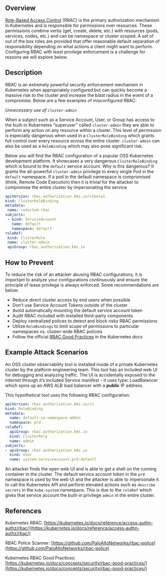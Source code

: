 ## Overview
[Role-Based Access Control](https://kubernetes.io/docs/reference/access-authn-authz/rbac/) (RBAC) is the primary authorization mechanism in Kubernetes and is responsible for permissions over resources. These permissions combine verbs (get, create, delete, etc.) with resources (pods, services, nodes, etc.) and can be namespace or cluster scoped. A set of out of the box roles are provided that offer reasonable default separation of responsibility depending on what actions a client might want to perform. Configuring RBAC with least privilege enforcement is a challenge for reasons we will explore below.

## Description
RBAC is an extremely powerful security enforcement mechanism in Kubernetes when appropriately configured but can quickly become a massive risk to the cluster and increase the blast radius in the event of a compromise.  Below are a few examples of misconfigured RBAC:

*Unnecessary use of `cluster-admin`*

When a subject such as a Service Account, User, or Group has access to the built-in Kubernetes “superuser” called `cluster-admin` they are able to perform any action on any resource within a cluster. This level of permission is especially dangerous when used in a `ClusterRoleBinding` which grants full control over every resource across the entire cluster. `cluster-admin` can also be used as a `RoleBinding` which may also pose significant risk.

Below you will find the RBAC configuration of a popular OSS Kubernetes development platform. It showcases a very dangerous `ClusterRoleBinding` which is bound to the `default` service account. Why is this dangerous? It grants the all-powerful `cluster-admin` privilege to every single Pod in the `default` namespace. If a pod in the default namespace is compromised (think, Remote Code Execution) then it is trivial for the attacker to compromise the entire cluster by impersonating the service 

```yaml
apiVersion: rbac.authorization.k8s.io/v1beta1
kind: ClusterRoleBinding
metadata:
 name: redacted-rbac
subjects:
 - kind: ServiceAccount
   name: default
   namespace: default
roleRef:
 kind: ClusterRole
 name: cluster-admin
 apiGroup: rbac.authorization.k8s.io
```

## How to Prevent

To reduce the risk of an attacker abusing RBAC configurations, it is important to analyze your configurations continuously and ensure the principle of lease privilege is always enforced. Some recommendations are below:

- Reduce direct cluster access by end users when possible
- Don’t use Service Account Tokens outside of the cluster
- Avoid automatically mounting the default service account token
- Audit RBAC included with installed third-party components
- Deploy centralized polices to detect and block risky RBAC permissions
- Utilize `RoleBindings` to limit scope of permissions to particular namespaces vs. cluster-wide RBAC policies
- Follow the official [RBAC Good Practices](https://kubernetes.io/docs/concepts/security/rbac-good-practices/) in the Kubernetes docs 

## Example Attack Scenarios
An OSS cluster observability tool is installed inside of a private Kubernetes cluster by the platform engineering team. This tool has an included web UI for debugging and analyzing traffic. The UI is accidentally exposed to the internet through it’s included Service manifest - it uses type: LoadBalancer which spins up an AWS ALB load balancer with a **public** IP address. 

This hypothetical tool uses the following RBAC configuration:

```yaml
apiVersion: rbac.authorization.k8s.io/v1
kind: RoleBinding
metadata:
  name: default-sa-namespace-admin
  namespace: prd
roleRef:
  apiGroup: rbac.authorization.k8s.io
  kind: ClusterRole
  name: admin
subjects:
- apiGroup: rbac.authorization.k8s.io
  kind: User
  name: system:serviceaccount:prd:default
```

An attacker finds the open web UI and is able to get a shell on the running container in the cluster. The default service account token in the `prd` namespace is used by the web UI and the attacker is able to impersonate it to call the Kubernetes API and perform elevated actions such as `describe secrets` in the `kube-system` namespace. This is due to the `roleRef` which gives that service account the built-in privilege `admin` in the entire cluster. 

## References

Kubernetes RBAC: [https://kubernetes.io/docs/reference/access-authn-authz/rbac/](https://kubernetes.io/docs/reference/access-authn-authz/rbac/)

RBAC Police Scanner: [https://github.com/PaloAltoNetworks/rbac-police](https://github.com/PaloAltoNetworks/rbac-police)

Kubernetes RBAC Good Practices: [https://kubernetes.io/docs/concepts/security/rbac-good-practices/](https://kubernetes.io/docs/concepts/security/rbac-good-practices/)